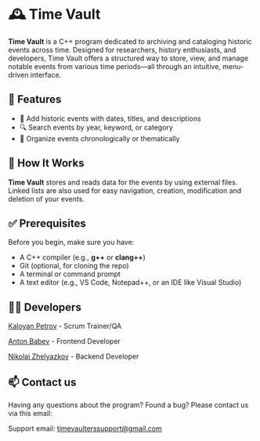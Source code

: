 ﻿# 🕰️ Time Vault

**Time Vault** is a C++ program dedicated to archiving and cataloging historic events across time. Designed for researchers, history enthusiasts, and developers, Time Vault offers a structured way to store, view, and manage notable events from various time periods—all through an intuitive, menu-driven interface.

## 📜 Features

- 📅 Add historic events with dates, titles, and descriptions
- 🔍 Search events by year, keyword, or category
- 📂 Organize events chronologically or thematically

## 💾 How It Works

**Time Vault** stores and reads data for the events by using external files. Linked lists are also used for easy navigation, creation, modification and deletion of your events.

## ✅ Prerequisites

Before you begin, make sure you have:

- A C++ compiler (e.g., **g++** or **clang++**)
- Git (optional, for cloning the repo)
- A terminal or command prompt
- A text editor (e.g., VS Code, Notepad++, or an IDE like Visual Studio)

## 👨‍💻 Developers

[Kaloyan Petrov](https://github.com/KSPetrov22) - Scrum Trainer/QA

[Anton Babev](https://github.com/AKBabev22) - Frontend Developer

[Nikolai Zhelyazkov](https://github.com/NSZhelyazkov22) - Backend Developer


## 📫 Contact us

Having any questions about the program? Found a bug? Please contact us via this email:

Support email: [timevaulterssupport@gmail.com](mailto:timevaulterssupport@gmail.com)
